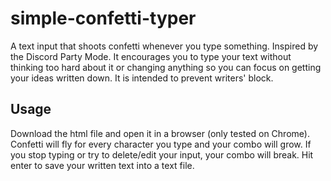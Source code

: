 # simple-confetti-typer
A text input that shoots confetti whenever you type something. Inspired by the Discord Party Mode. It encourages you to type your text without thinking too hard about it or changing anything so you can focus on getting your ideas written down. It is intended to prevent writers' block.

## Usage
Download the html file and open it in a browser (only tested on Chrome). Confetti will fly for every character you type and your combo will grow. If you stop typing or try to delete/edit your input, your combo will break. Hit enter to save your written text into a text file.
